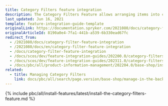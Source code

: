 ```yaml
---
title: Category Filters feature integration
description: The Category Filters Feature allows arranging items into categories and customizing filters. Learn how to integrate the feature into your Spryker project.
last_updated: Jun 16, 2021
template: feature-integration-guide-template
originalLink: https://documentation.spryker.com/2021080/docs/category-filter-feature-integration
originalArticleId: 8190a0e4-7fa1-441b-a539-6b330ead67fc
redirect_from:
  - /2021080/docs/category-filter-feature-integration
  - /2021080/docs/en/category-filter-feature-integration
  - /docs/category-filter-feature-integration
  - /docs/scos/dev/feature-integration-guides/202200.0/category-filters-feature-integration.html
  - /docs/scos/dev/feature-integration-guides/202311.0/category-filters-feature-integration.html
  - /docs/pbc/all/product-information-management/202204.0/base-shop/install-and-upgrade/install-features/install-the-category-filters-feature.html
related:
  - title: Managing Category Filters
    link: docs/pbc/all/search/page.version/base-shop/manage-in-the-back-office/category-filters/assign-and-deassign-filters-from-categories.html
---
```


{% include pbc/all/install-features/latest/install-the-category-filters-feature.md %} <!-- To edit, see /_includes/pbc/all/install-features/202311.0/install-the-category-filters-feature.md -->
